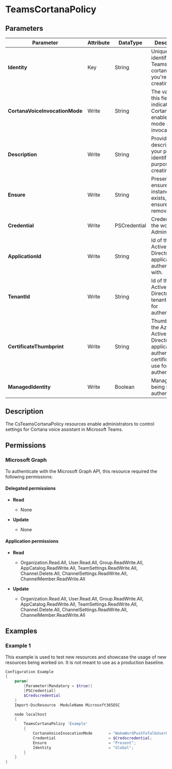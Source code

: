 ﻿# TeamsCortanaPolicy

## Parameters

| Parameter | Attribute | DataType | Description | Allowed Values |
| --- | --- | --- | --- | --- |
| **Identity** | Key | String | Unique identifier for Teams cortana policy you're creating. | |
| **CortanaVoiceInvocationMode** | Write | String | The value of this field indicates if Cortana is enabled and mode of invocation. | `Disabled`, `PushToTalkUserOverride`, `WakeWordPushToTalkUserOverride` |
| **Description** | Write | String | Provide a description of your policy to identify purpose of creating it. | |
| **Ensure** | Write | String | Present ensures the instance exists, absent ensures it is removed. | `Present`, `Absent` |
| **Credential** | Write | PSCredential | Credentials of the workload's Admin | |
| **ApplicationId** | Write | String | Id of the Azure Active Directory application to authenticate with. | |
| **TenantId** | Write | String | Id of the Azure Active Directory tenant used for authentication. | |
| **CertificateThumbprint** | Write | String | Thumbprint of the Azure Active Directory application's authentication certificate to use for authentication. | |
| **ManagedIdentity** | Write | Boolean | Managed ID being used for authentication. | |


## Description

The CsTeamsCortanaPolicy resources enable administrators to control settings for Cortana voice assistant in Microsoft Teams.

## Permissions

### Microsoft Graph

To authenticate with the Microsoft Graph API, this resource required the following permissions:

#### Delegated permissions

- **Read**

    - None

- **Update**

    - None

#### Application permissions

- **Read**

    - Organization.Read.All, User.Read.All, Group.ReadWrite.All, AppCatalog.ReadWrite.All, TeamSettings.ReadWrite.All, Channel.Delete.All, ChannelSettings.ReadWrite.All, ChannelMember.ReadWrite.All

- **Update**

    - Organization.Read.All, User.Read.All, Group.ReadWrite.All, AppCatalog.ReadWrite.All, TeamSettings.ReadWrite.All, Channel.Delete.All, ChannelSettings.ReadWrite.All, ChannelMember.ReadWrite.All

## Examples

### Example 1

This example is used to test new resources and showcase the usage of new resources being worked on.
It is not meant to use as a production baseline.

```powershell
Configuration Example
{
    param(
        [Parameter(Mandatory = $true)]
        [PSCredential]
        $Credscredential
    )
    Import-DscResource -ModuleName Microsoft365DSC

    node localhost
    {
        TeamsCortanaPolicy 'Example'
        {
            CortanaVoiceInvocationMode       = "WakeWordPushToTalkUserOverride";
            Credential                       = $Credscredential;
            Ensure                           = "Present";
            Identity                         = "Global";
        }
    }
}
```

